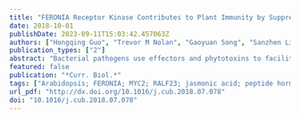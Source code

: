 ```yaml
---
title: "FERONIA Receptor Kinase Contributes to Plant Immunity by Suppressing Jasmonic Acid Signaling in Arabidopsis thaliana"
date: 2018-10-01
publishDate: 2023-09-11T15:03:42.457063Z
authors: ["Hongqing Guo", "Trevor M Nolan", "Gaoyuan Song", "Sanzhen Liu", "Zhouli Xie", "Jiani Chen", "Patrick S Schnable", "Justin W Walley", "Yanhai Yin"]
publication_types: ["2"]
abstract: "Bacterial pathogens use effectors and phytotoxins to facilitate infection of host plants. Coronatine (COR) is one of the phytotoxins produced in bacterial pathogens, such as Pseudomonas syringae pv. tomato DC3000 (pst DC3000). COR structurally and functionally mimics the active form of the plant hormone jasmonic acid (JA), JA-isoleucine (JA-Ile), and can hijack the host JA-signaling pathway to achieve host disease susceptibility [1]. COR utilizes the transcription factor MYC2, a master regulator of JA signaling, to activate NAC transcription factors, which functions to inhibit accumulation of salicylic acid (SA) and thus compromise host immunity [2]. It has been demonstrated that SA can antagonize JA signaling through NONEXPRESSOR of PATHOGENESIS-RELATED GENE1 (NPR1) [3] and downstream transcription factors TGAs [4] and WRKYs [5, 6]. However, the detailed mechanism by which host plants counteract COR-mediated susceptibility is largely unknown. Here, we show that the receptor kinase FERONIA (FER) functions to inhibit JA and COR signaling by phosphorylating and destabilizing MYC2, thereby positively regulating immunity. Conversely, the peptide ligand RALF23 acts through FER to stabilize MYC2 and elevate JA signaling, negatively contributing to plant immunity. Our results establish the RALF23-FER-MYC2 signaling module and provide a previously unknown mechanism by which host plants utilize FER signaling to counteract COR-mediated host disease susceptibility."
featured: false
publication: "*Curr. Biol.*"
tags: ["Arabidopsis; FERONIA; MYC2; RALF23; jasmonic acid; peptide hormone; phosphorylation; plant immunity; receptor kinase; transcription factor"]
url_pdf: "http://dx.doi.org/10.1016/j.cub.2018.07.078"
doi: "10.1016/j.cub.2018.07.078"
---
```


